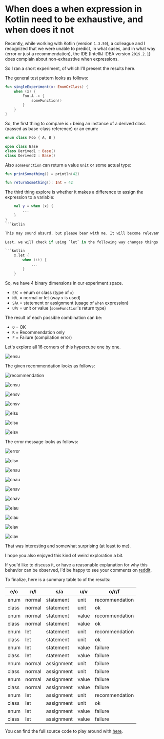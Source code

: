 # When does a when expression in Kotlin need to be exhaustive, and when does it not

Recently, while working with Kotlin (version `1.3.50`), a colleague and I recognized
that we were unable to predict, in what cases,
and in what way (error or just a recommendation),
the IDE (IntelliJ IDEA version `2019.2.1`) does complain about non-exhaustive when expressions.

So I ran a short experiment, of which I'll present the results here.

The general test pattern looks as follows:

```kotlin
fun singleExperiment(x: EnumOrClass) {
    when (x) {
        Foo.A -> {
            someFunction()
        }
    }
}
```

So, the first thing to compare is `x` being
an instance of a derived class (passed as base-class reference)
or an enum:

```kotlin
enum class Foo { A, B }

open class Base
class Derived1 : Base()
class Derived2 : Base()
```

Also `someFunction` can return a value `Unit` or some actual type:

```kotlin
fun printSomething() = println(42)

fun returnSomething(): Int = 42
```

The third thing explore is
whether it makes a difference to assign the expression to a variable:

```kotlin
    val y = when (x) {
        ...
    }
}
```kotlin

This may sound absurd, but please bear with me. It will become relevant soon.

Last, we will check if using `let` in the following way changes things:

```kotlin
    x.let {
        when (it) {
            ...
        }
    }
```

So, we have 4 binary dimensions in our experiment space.

- `E`/`C` = enum or class (type of `x`)
- `N`/`L` = normal or let (way `x` is used)
- `S`/`A` = statement or assignment (usage of `when` expression)
- `U`/`V` = unit or value (`someFunction`'s return type)

The result of each possible combination can be:

- `O` = OK
- `R` = Recommendation only
- `F` = Failure (compilation error)

Let's explore all 16 corners of this hypercube one by one.

![ensu](when_does_a_when_expression_in_kotlin_need_to_be_exhaustive_and_when_does_it_not/ensu.png)

The given recommendation looks as follows:

![recommendation](when_does_a_when_expression_in_kotlin_need_to_be_exhaustive_and_when_does_it_not/recommendation.png)

![cnsu](when_does_a_when_expression_in_kotlin_need_to_be_exhaustive_and_when_does_it_not/cnsu.png)

![ensv](when_does_a_when_expression_in_kotlin_need_to_be_exhaustive_and_when_does_it_not/ensv.png)

![cnsv](when_does_a_when_expression_in_kotlin_need_to_be_exhaustive_and_when_does_it_not/cnsv.png)

![elsu](when_does_a_when_expression_in_kotlin_need_to_be_exhaustive_and_when_does_it_not/elsu.png)

![clsu](when_does_a_when_expression_in_kotlin_need_to_be_exhaustive_and_when_does_it_not/clsu.png)

![elsv](when_does_a_when_expression_in_kotlin_need_to_be_exhaustive_and_when_does_it_not/elsv.png)

The error message looks as follows:

![error](when_does_a_when_expression_in_kotlin_need_to_be_exhaustive_and_when_does_it_not/error.png)

![clsv](when_does_a_when_expression_in_kotlin_need_to_be_exhaustive_and_when_does_it_not/clsv.png)

![enau](when_does_a_when_expression_in_kotlin_need_to_be_exhaustive_and_when_does_it_not/enau.png)

![cnau](when_does_a_when_expression_in_kotlin_need_to_be_exhaustive_and_when_does_it_not/cnau.png)

![enav](when_does_a_when_expression_in_kotlin_need_to_be_exhaustive_and_when_does_it_not/enav.png)

![cnav](when_does_a_when_expression_in_kotlin_need_to_be_exhaustive_and_when_does_it_not/cnav.png)

![elau](when_does_a_when_expression_in_kotlin_need_to_be_exhaustive_and_when_does_it_not/elau.png)

![clau](when_does_a_when_expression_in_kotlin_need_to_be_exhaustive_and_when_does_it_not/clau.png)

![elav](when_does_a_when_expression_in_kotlin_need_to_be_exhaustive_and_when_does_it_not/elav.png)

![clav](when_does_a_when_expression_in_kotlin_need_to_be_exhaustive_and_when_does_it_not/clav.png)

That was interesting and somewhat surprising (at least to me).

I hope you also enjoyed this kind of weird exploration a bit.

If you'd like to discuss it,
or have a reasonable explanation for why this behavior can be observed,
I'd be happy to see your comments on [reddit](https://www.reddit.com/r/Kotlin/comments/cura4x/when_does_a_when_expression_in_kotlin_need_to_be/).

To finalize, here is a summary table to of the results:

| e/c   | n/l    | s/a        | u/v   | o/r/f          |
|-------|--------|------------|-------|----------------|
| enum  | normal | statement  | unit  | recommendation |
| class | normal | statement  | unit  | ok             |
| enum  | normal | statement  | value | recommendation |
| class | normal | statement  | value | ok             |
| enum  | let    | statement  | unit  | recommendation |
| class | let    | statement  | unit  | ok             |
| enum  | let    | statement  | value | failure        |
| class | let    | statement  | value | failure        |
| enum  | normal | assignment | unit  | failure        |
| class | normal | assignment | unit  | failure        |
| enum  | normal | assignment | value | failure        |
| class | normal | assignment | value | failure        |
| enum  | let    | assignment | unit  | recommendation |
| class | let    | assignment | unit  | ok             |
| enum  | let    | assignment | value | failure        |
| class | let    | assignment | value | failure        |

You can find the full source code to play around with [here](https://gist.github.com/Dobiasd/a7292aaf8f818e3303a2cfc55c69c6ab).
